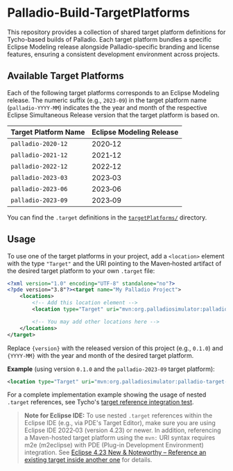 # Palladio-Build-TargetPlatforms

This repository provides a collection of shared target platform definitions for Tycho-based builds of Palladio. Each target platform bundles a specific Eclipse Modeling release alongside Palladio-specific branding and license features, ensuring a consistent development environment across projects.

## Available Target Platforms

Each of the following target platforms corresponds to an Eclipse Modeling release. The numeric suffix (e.g., `2023-09`)
in the target platform name (`palladio-YYYY-MM`) indicates the the year and month of the respective Eclipse Simultaneous
Release version that the target platform is based on.

| Target Platform Name | Eclipse Modeling Release |
| -------------------- | ------------------------ |
| `palladio-2020-12`   | 2020‑12                  |
| `palladio-2021-12`   | 2021‑12                  |
| `palladio-2022-12`   | 2022‑12                  |
| `palladio-2023-03`   | 2023‑03                  |
| `palladio-2023-06`   | 2023‑06                  |
| `palladio-2023-09`   | 2023‑09                  |

You can find the `.target` definitions in the [`targetPlatforms/`](targetPlatforms/) directory.

## Usage

To use one of the target platforms in your project, add a `<location>` element with the type `"Target"` and the URI pointing to the Maven‑hosted artifact of the desired target platform to your own `.target` file:

```xml
<?xml version="1.0" encoding="UTF-8" standalone="no"?>
<?pde version="3.8"?><target name="My Palladio Project">
    <locations>
        <!-- Add this location element -->
        <location type="Target" uri="mvn:org.palladiosimulator:palladio-target-platforms:{version}:target:palladio-{YYYY-MM}"/>

        <!-- You may add other locations here -->
    </locations>
</target>
```
Replace `{version}` with the released version of this project (e.g., `0.1.0`) and `{YYYY-MM}` with the year and month of the desired target platform.

**Example** (using version `0.1.0` and the `palladio-2023-09` target platform):

```xml
<location type="Target" uri="mvn:org.palladiosimulator:palladio-target-platforms:0.1.0:target:palladio-2023-09"/>
```

For a complete implementation example showing the usage of nested `.target` references, see Tycho's [target reference integration test](https://github.com/eclipse-tycho/tycho/tree/main/tycho-its/projects/target.references/target.refs).

> **Note for Eclipse IDE:** To use nested `.target` references within the Eclipse IDE (e.g., via PDE's Target Editor), make sure you are using Eclipse IDE 2022‑03 (version 4.23) or newer. In addition, referencing a Maven-hosted target platform using the `mvn:` URI syntax requires m2e (m2eclipse) with PDE (Plug-in Development Environment) integration. See [Eclipse 4.23 New & Noteworthy – Reference an existing target inside another one](https://eclipse.dev/eclipse/news/4.23/pde.html#pde-editor-include) for details.
